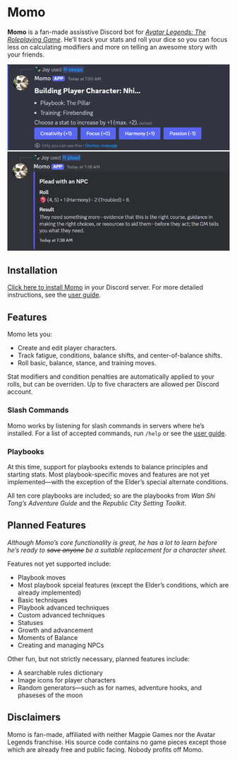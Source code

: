 # Momo

**Momo** is a fan-made assisstive Discord bot for [_Avatar Legends: The Roleplaying Game_](https://magpiegames.com/pages/avatarrpg). He’ll track your stats and roll your dice so you can focus less on calculating modifiers and more on telling an awesome story with your friends.

![Joy used #newpc. Momo responds: "Building Player Character: Nhi. Playbook: The Pillar. Training: Firebending. Choose a stat to increase by +1 (max. +2)." There are four buttons labeled "Creativity (+1)", "Focus (+0)", "Harmony (-1)", and "Passion (-1)"](guide/images/newpc.png)
![Joy used plead. Momo responds: "Plead with an NPC. Roll: 4, 5 + 1 (Harmony) - 2 (Troubled) = 8. Result: They need something more—evidence that this is the right course, guidance in making the right choices, or resources to aid them—before they act; the GM tells you what they need.](guide/images/plead.png)

## Installation

[Click here to install Momo](https://discord.com/oauth2/authorize?client_id=1279471541003878440&permissions=274877908992&integration_type=0&scope=applications.commands+bot) in your Discord server. For more detailed instructions, see the [user guide](guide/README.md).

## Features

Momo lets you:

- Create and edit player characters.
- Track fatigue, conditions, balance shifts, and center-of-balance shifts.
- Roll basic, balance, stance, and training moves.

Stat modifiers and condition penalties are automatically applied to your rolls, but can be overriden. Up to five characters are allowed per Discord account.

### Slash Commands

Momo works by listening for slash commands in servers where he’s installed. For a list of accepted commands, run `/help` or see the [user guide](guide/README.md).

### Playbooks

At this time, support for playbooks extends to balance principles and starting stats. Most playbook-specific moves and features are not yet implemented—with the exception of the Elder’s special alternate conditions.

All ten core playbooks are included; so are the playbooks from _Wan Shi Tong’s Adventure Guide_ and the _Republic City Setting Toolkit_.

## Planned Features

_Although Momo’s core functionality is great, he has a lot to learn before he’s ready to ~~save anyone~~ be a suitable replacement for a character sheet._

Features not yet supported include:

- Playbook moves
- Most playbook spceial features (except the Elder’s conditions, which are already implemented)
- Basic techniques
- Playbook advanced techniques
- Custom advanced techniques
- Statuses
- Growth and advancement
- Moments of Balance
- Creating and managing NPCs

Other fun, but not strictly necessary, planned features include:

- A searchable rules dictionary
- Image icons for player characters
- Random generators—such as for names, adventure hooks, and phaseses of the moon

## Disclaimers

Momo is fan-made, affiliated with neither Magpie Games nor the Avatar Legends franchise. His source code contains no game pieces except those which are already free and public facing. Nobody profits off Momo.
